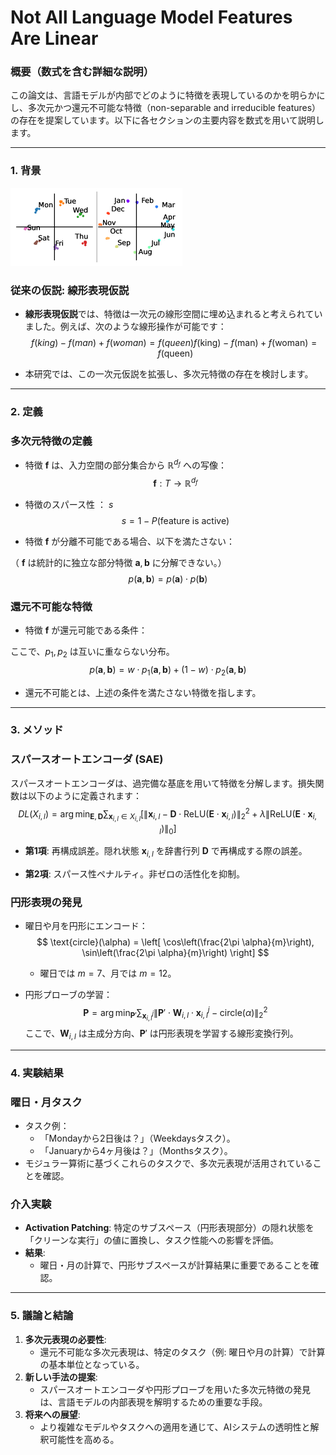 # Not All Language Model Features Are Linear

### 概要（数式を含む詳細な説明）

この論文は、言語モデルが内部でどのように特徴を表現しているのかを明らかにし、多次元かつ還元不可能な特徴（non-separable and irreducible features）の存在を提案しています。以下に各セクションの主要内容を数式を用いて説明します。

---

### **1. 背景**

![image.png](<image/Not All Language Model Features Are Linear 173821c4096b80559e2ec5a00cd28710/image.png>)

### **従来の仮説: 線形表現仮説**

- **線形表現仮説**では、特徴は一次元の線形空間に埋め込まれると考えられていました。例えば、次のような線形操作が可能です：
    $$
    f(king)−f(man)+f(woman)=f(queen)f(\text{king}) - f(\text{man}) + f(\text{woman}) = f(\text{queen})
    $$
    
- 本研究では、この一次元仮説を拡張し、多次元特徴の存在を検討します。

---

### **2. 定義**

### **多次元特徴の定義**

- 特徴 $\mathbf{f}$ は、入力空間の部分集合から $\mathbb{R}^{d_f}$ への写像：
    $$
    \mathbf{f} : T \to \mathbb{R}^{d_f}
    $$
    
- 特徴のスパース性 ： $s$
    $$
    s = 1 - P(\text{feature is active})
    $$
    
- 特徴 $\mathbf{f}$ が分離不可能である場合、以下を満たさない：

（ $\mathbf{f}$ は統計的に独立な部分特徴 $\mathbf{a}, \mathbf{b}$ に分解できない。）
    $$    
    p(\mathbf{a}, \mathbf{b}) = p(\mathbf{a}) \cdot p(\mathbf{b})
    $$
    
### **還元不可能な特徴**

- 特徴 $\mathbf{f}$ が還元可能である条件：

ここで、$p_1, p_2$ は互いに重ならない分布。
    $$
    p(\mathbf{a}, \mathbf{b}) = w \cdot p_1(\mathbf{a}, \mathbf{b}) + (1-w) \cdot p_2(\mathbf{a}, \mathbf{b})
    $$
    
- 還元不可能とは、上述の条件を満たさない特徴を指します。

---

### **3. メソッド**

### **スパースオートエンコーダ (SAE)**

スパースオートエンコーダは、過完備な基底を用いて特徴を分解します。損失関数は以下のように定義されます：
$$
DL(X_{i,l}) = \arg\min_{\mathbf{E}, \mathbf{D}} \sum_{\mathbf{x}_{i,l} \in X_{i,l}} \left[ \|\mathbf{x}_{i,l} - \mathbf{D} \cdot \text{ReLU}(\mathbf{E} \cdot \mathbf{x}_{i,l})\|_2^2 + \lambda \|\text{ReLU}(\mathbf{E} \cdot \mathbf{x}_{i,l})\|_0 \right]
$$
- **第1項**: 再構成誤差。隠れ状態 $\mathbf{x}_{i,l}$ を辞書行列 $\mathbf{D}$ で再構成する際の誤差。
    
- **第2項**: スパース性ペナルティ。非ゼロの活性化を抑制。

### **円形表現の発見**

- 曜日や月を円形にエンコード：
    $$
    \text{circle}(\alpha) = \left[ \cos\left(\frac{2\pi \alpha}{m}\right), \sin\left(\frac{2\pi \alpha}{m}\right) \right]
    $$
    - 曜日では $m = 7$、月では $m = 12$。
        
- 円形プローブの学習：
    $$
    \mathbf{P} = \arg\min_{\mathbf{P}'} \sum_{\mathbf{x}_{i,l}^j} \|\mathbf{P}' \cdot \mathbf{W}_{i,l} \cdot \mathbf{x}_{i,l}^j - \text{circle}(\alpha)\|_2^2
    $$
    ここで、$\mathbf{W}_{i,l}$ は主成分方向、$\mathbf{P}'$ は円形表現を学習する線形変換行列。
    

---

### **4. 実験結果**

### **曜日・月タスク**

- タスク例：
    - 「Mondayから2日後は？」（Weekdaysタスク）。
    - 「Januaryから4ヶ月後は？」（Monthsタスク）。
- モジュラー算術に基づくこれらのタスクで、多次元表現が活用されていることを確認。

### **介入実験**

- **Activation Patching**:
特定のサブスペース（円形表現部分）の隠れ状態を「クリーンな実行」の値に置換し、タスク性能への影響を評価。
- **結果**:
    - 曜日・月の計算で、円形サブスペースが計算結果に重要であることを確認。

---

### **5. 議論と結論**

1. **多次元表現の必要性**:
    - 還元不可能な多次元表現は、特定のタスク（例: 曜日や月の計算）で計算の基本単位となっている。
2. **新しい手法の提案**:
    - スパースオートエンコーダや円形プローブを用いた多次元特徴の発見は、言語モデルの内部表現を解明するための重要な手段。
3. **将来への展望**:
    - より複雑なモデルやタスクへの適用を通じて、AIシステムの透明性と解釈可能性を高める。
